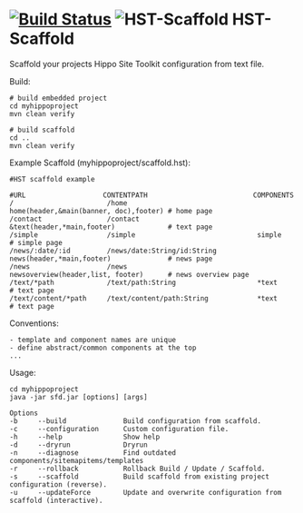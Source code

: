 [![Build Status](https://travis-ci.org/jbloemendal/hst-scaffold.svg?branch=master)](https://travis-ci.org/jbloemendal/hst-scaffold)
![HST-Scaffold](https://raw.githubusercontent.com/jbloemendal/hst-scaffold/master/logo.png)
HST-Scaffold
============

Scaffold your projects Hippo Site Toolkit configuration from text file.

Build:
```
# build embedded project
cd myhippoproject
mvn clean verify

# build scaffold
cd .. 
mvn clean verify
```

Example Scaffold (myhippoproject/scaffold.hst):
```
#HST scaffold example

#URL                   CONTENTPATH                          COMPONENTS
/                       /home                                home(header,&main(banner, doc),footer) # home page
/contact                /contact                             &text(header,*main,footer)             # text page
/simple                 /simple                              simple                                 # simple page
/news/:date/:id         /news/date:String/id:String          news(header,*main,footer)              # news page
/news                   /news                                newsoverview(header,list, footer)      # news overview page
/text/*path             /text/path:String                    *text                                  # text page
/text/content/*path     /text/content/path:String            *text                                  # text page
```

Conventions:
```
- template and component names are unique
- define abstract/common components at the top
...
```

Usage:
```
cd myhippoproject
java -jar sfd.jar [options] [args]

Options
-b     --build              Build configuration from scaffold.
-c     --configuration      Custom configuration file.
-h     --help               Show help
-d     --dryrun             Dryrun
-n     --diagnose           Find outdated components/sitemapitems/templates
-r     --rollback           Rollback Build / Update / Scaffold.
-s     --scaffold           Build scaffold from existing project configuration (reverse).
-u     --updateForce        Update and overwrite configuration from scaffold (interactive).
```